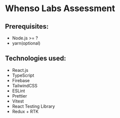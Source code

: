 # Whenso Labs Assessment

## Prerequisites:

- Node.js >= ?
- yarn(optional)

## Technologies used:

- React.js
- TypeScript
- Firebase
- TailwindCSS
- ESLint
- Prettier
- Vitest
- React Testing Library
- Redux + RTK
